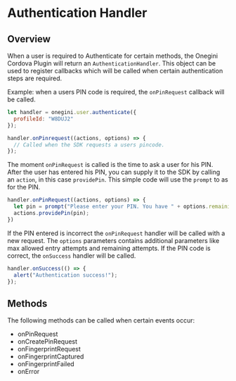 # Authentication Handler

## Overview

When a user is required to Authenticate for certain methods, the Onegini Cordova Plugin will return an `AuthenticationHandler`.
This object can be used to register callbacks which will be called when certain authentication steps are required.

Example: when a users PIN code is required, the `onPinRequest` callback will be called.
```js
let handler = onegini.user.authenticate({
  profileId: "W8DUJ2"
});

handler.onPinrequest((actions, options) => {
  // Called when the SDK requests a users pincode.
});
```

The moment `onPinRequest` is called is the time to ask a user for his PIN.
After the user has entered his PIN, you can supply it to the SDK by calling an `action`, in this case `providePin`.
This simple code will use the `prompt` to as for the PIN.

```js
handler.onPinRequest((actions, options) => {
  let pin = prompt("Please enter your PIN. You have " + options.remainingFailureCount + " attempts remaining");
  actions.providePin(pin);
})
```

If the PIN entered is incorrect the `onPinRequest` handler will be called with a new request.
The `options` parameters contains additional parameters like max allowed entry attempts and remaining attempts.
If the PIN code is correct, the `onSuccess` handler will be called.

```js
handler.onSuccess(() => {
  alert("Authentication success!");
});
```

## Methods

The following methods can be called when certain events occur:

- onPinRequest
- onCreatePinRequest
- onFingerprintRequest
- onFingerprintCaptured
- onFingerprintFailed
- onError
